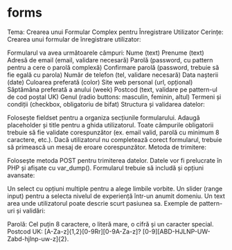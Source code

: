 # forms

Tema: Crearea unui Formular Complex pentru Înregistrare Utilizator
Cerințe:
Crearea unui formular de înregistrare utilizator:

Formularul va avea următoarele câmpuri:
Nume (text)
Prenume (text)
Adresă de email (email, validare necesară)
Parolă (password, cu pattern pentru a cere o parolă complexă)
Confirmare parolă (password, trebuie să fie egală cu parola)
Număr de telefon (tel, validare necesară)
Data nașterii (date)
Culoarea preferată (color)
Site web personal (url, opțional)
Săptămâna preferată a anului (week)
Postcod (text, validare pe pattern-ul de cod poștal UK)
Genul (radio buttons: masculin, feminin, altul)
Termeni și condiții (checkbox, obligatoriu de bifat)
Structura și validarea datelor:

Folosește fieldset pentru a organiza secțiunile formularului.
Adaugă placeholder și title pentru a ghida utilizatorul.
Toate câmpurile obligatorii trebuie să fie validate corespunzător (ex. email valid, parolă cu minimum 8 caractere, etc.).
Dacă utilizatorul nu completează corect formularul, trebuie să primească un mesaj de eroare corespunzător.
Metoda de trimitere:

Folosește metoda POST pentru trimiterea datelor.
Datele vor fi prelucrate în PHP și afișate cu var_dump().
Formularul trebuie să includă și opțiuni avansate:

Un select cu opțiuni multiple pentru a alege limbile vorbite.
Un slider (range input) pentru a selecta nivelul de experiență într-un anumit domeniu.
Un text area unde utilizatorul poate descrie scurt pasiunea sa.
Exemple de pattern-uri și validări:

Parolă: Cel puțin 8 caractere, o literă mare, o cifră și un caracter special.
Postcod UK: [A-Za-z]{1,2}[0-9Rr][0-9A-Za-z]? [0-9][ABD-HJLNP-UW-Zabd-hjlnp-uw-z]{2}.
